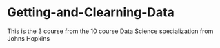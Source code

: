 # Getting-and-Clearning-Data
This is the 3 course from the 10 course Data Science specialization from Johns Hopkins

